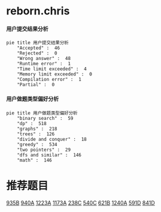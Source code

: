 # reborn.chris

<!-- tabs:start -->



#### **用户提交结果分析**

```mermaid
pie title 用户提交结果分析
    "Accepted" :  46
    "Rejected" :  0
    "Wrong answer" :  48
    "Runtime error" :  1
    "Time limit exceeded" :  4
    "Memory limit exceeded" :  0
    "Compilation error" :  1
    "Partial" :  0
```

#### **用户做题类型偏好分析**

```mermaid
pie title 用户做题类型偏好分析
    "binary search" :  59
    "dp" :  518
    "graphs" :  218
    "trees" :  126
    "divide and conquer" :  18
    "greedy" :  534
    "two pointers" :  29
    "dfs and similar" :  146
    "math" :  146
```



<!-- tabs:end -->
# 推荐题目
[935B](https://codeforces.com/contest/935/problem/B)
[940A](https://codeforces.com/contest/940/problem/A)
[1223A](https://codeforces.com/contest/1223/problem/A)
[1173A](https://codeforces.com/contest/1173/problem/A)
[238C](https://codeforces.com/contest/238/problem/C)
[540C](https://codeforces.com/contest/540/problem/C)
[621B](https://codeforces.com/contest/621/problem/B)
[1240A](https://codeforces.com/contest/1240/problem/A)
[591D](https://codeforces.com/contest/591/problem/D)
[841D](https://codeforces.com/contest/841/problem/D)
